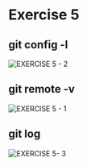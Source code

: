 # Exercise 5  

## git config -l  

![EXERCISE 5 - 2](https://user-images.githubusercontent.com/67663655/188505041-cd7debcb-d1f1-4bee-9b86-f7f0e2d99111.png)


## git remote -v  

![EXERCISE 5 - 1](https://user-images.githubusercontent.com/67663655/188504940-b2df8da2-76af-4808-bbaf-113040b87ea7.png)  


## git log 
![EXERCISE 5- 3](https://user-images.githubusercontent.com/67663655/188505169-ffe3280e-666f-456d-95f8-1dec5377ee7c.png)

